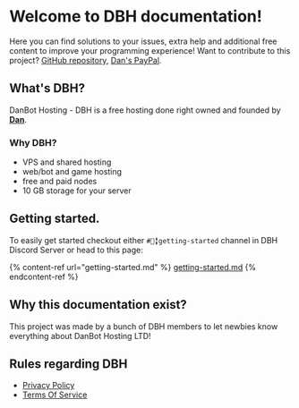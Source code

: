 
# Welcome to DBH documentation!

Here you can find solutions to your issues, extra help and additional free content to improve your programming experience! Want to contribute to this project? [GitHub repository](https://github.com/Domin-MND/help.dbh.wtf), [Dan's PayPal](https://paypal.me/DanBotHosting).

## What's DBH?

DanBot Hosting - DBH is a free hosting done right owned and founded by [**Dan**](https://github.com/danielpmc).

### Why DBH?

* VPS and shared hosting
* web/bot and game hosting
* free and paid nodes
* 10 GB storage for your server

## Getting started.

To easily get started checkout either `#📗╏getting-started` channel in DBH Discord Server or head to this page:

{% content-ref url="getting-started.md" %}
[getting-started.md](getting-started.md)
{% endcontent-ref %}

## Why this documentation exist?

This project was made by a bunch of DBH members to let newbies know everything about DanBot Hosting LTD!

## Rules regarding DBH

* [Privacy Policy](https://docs.google.com/document/d/1dOY5xefHu_RzBdOphh-_el8vNgMz2U_OWO8OeulOg_4/edit?usp=sharing)
* [Terms Of Service](https://docs.google.com/document/d/1BxGFRlH3TEMqfUWBPszsWYudbKmcbM5pkp7bTq4IbHg/edit?usp=sharing)
